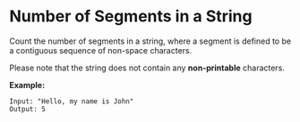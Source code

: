 # Number of Segments in a String

Count the number of segments in a string, where a segment is defined to be a contiguous sequence of non-space characters.

Please note that the string does not contain any __non-printable__ characters.

__Example:__

```
Input: "Hello, my name is John"
Output: 5
```
